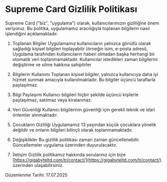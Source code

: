 # Supreme Card Gizlilik Politikası

Supreme Card ("biz", "uygulama") olarak, kullanıcılarımızın gizliliğine önem veriyoruz. Bu politika, uygulamamız aracılığıyla toplanan bilgilerin nasıl işlendiğini açıklamaktadır.

1. Toplanan Bilgiler
   Uygulamamız kullanıcıların yalnızca gönüllü olarak sağladığı kişisel bilgileri toplayabilir (örneğin isim, e-posta adresi). Uygulama tarafından kullanıcıların haberi olmadan başka herhangi bir otomatik veri toplanmamaktadır. Kullanıcılar istedikleri zaman bilgilerini değiştirme ve silme hakkına sahiptirler

2. Bilgilerin Kullanımı
   Toplanan kişisel bilgiler, yalnızca kullanıcıya daha iyi hizmet sunmak amacıyla kullanılmaktadır. Bu bilgiler üçüncü taraflarla paylaşılmaz.

3. Bilgi Paylaşımı
   Kullanıcı bilgileri hiçbir şekilde üçüncü kişilerle paylaşılmaz, satılmaz veya kiralanmaz.

4. Veri Güvenliği
   Kullanıcı bilgilerinin güvenliği için gerekli teknik ve idari önlemler alınmaktadır.

5. Çocukların Gizliliği
   Uygulamamız 13 yaşından küçük çocuklara yönelik değildir ve onların bilgileri bilinçli olarak toplanmamaktadır.

6. Değişiklikler
   Bu gizlilik politikası zaman zaman güncellenebilir. Güncellemeler uygulama üzerinden duyurulacaktır.

7. İletişim
   Gizlilik politikamız hakkında sorularınız için bize [https://gigabyteltd.com/tr/contact/](https://gigabyteltd.com/tr/contact/) üzerinden ulaşabilirsiniz.

Düzenlenme Tarihi: 17.07.2025
